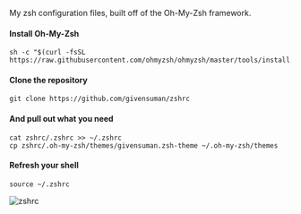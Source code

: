 My zsh configuration files, built off of the Oh-My-Zsh framework.

#### Install Oh-My-Zsh
```shell
sh -c "$(curl -fsSL https://raw.githubusercontent.com/ohmyzsh/ohmyzsh/master/tools/install.sh)"
```

#### Clone the repository
```shell
git clone https://github.com/givensuman/zshrc
```

#### And pull out what you need
```shell
cat zshrc/.zshrc >> ~/.zshrc
cp zshrc/.oh-my-zsh/themes/givensuman.zsh-theme ~/.oh-my-zsh/themes
```

#### Refresh your shell
```
source ~/.zshrc
```

![zshrc](https://github.com/givensuman/zshrc/assets/16063606/696e3741-b017-4d44-a456-d2639ae3e632)

